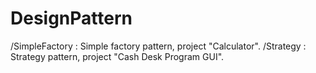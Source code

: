 # DesignPattern
/SimpleFactory : Simple factory pattern, project "Calculator".
/Strategy : Strategy pattern, project "Cash Desk Program GUI".
